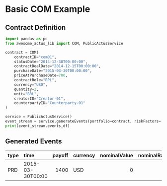 # Basic COM Example

## Contract Definition
```python
import pandas as pd
from awesome_actus_lib import COM, PublicActusService

contract = COM(
    contractID="com01",
    statusDate="2014-12-30T00:00:00",
    contractDealDate="2014-12-15T00:00:00",
    purchaseDate="2015-03-30T00:00:00",
    priceAtPurchaseDate=700,
    contractRole="RPL",
    currency="USD",
    quantity=2,
    unit="BRL",
    creatorID="Creator-01",
    counterpartyID="Counterparty-01"
)

service = PublicActusService()
event_stream = service.generateEvents(portfolio=contract, riskFactors=[])
print(event_stream.events_df)

```

## Generated Events
| type   | time             |   payoff | currency   |   nominalValue |   nominalRate |   nominalAccrued | contractId   |
|:-------|:-----------------|---------:|:-----------|---------------:|--------------:|-----------------:|:-------------|
| PRD    | 2015-03-30T00:00 |     1400 | USD        |              0 |             0 |                0 | com01        |
